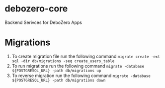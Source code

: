 # debozero-core
Backend Serivces for DeboZero Apps

# Migrations
1. To create migration file run the following command ```migrate create -ext sql -dir db/migrations -seq create_users_table```
2. To run migrations run the following command ```migrate -database ${POSTGRESQL_URL} -path db/migrations up```
3. To reverse migration run the following command ```migrate -database ${POSTGRESQL_URL} -path db/migrations down```